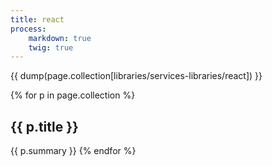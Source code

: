 ```yaml
---
title: react
process:
    markdown: true
    twig: true
---
```


{{ dump(page.collection[libraries/services-libraries/react]) }}

{% for p in page.collection %}
<h2>{{ p.title }}</h2>
{{ p.summary }}
{% endfor %}